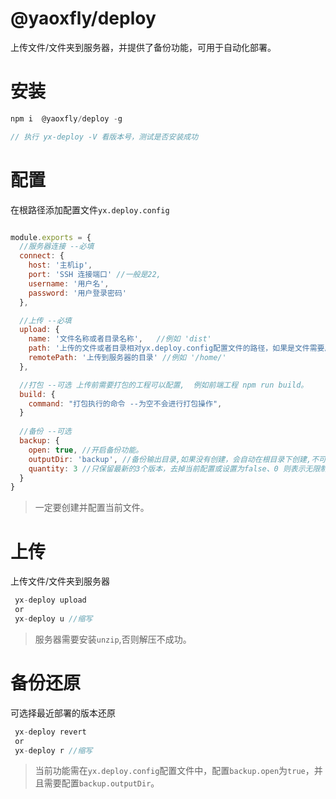# @yaoxfly/deploy
上传文件/文件夹到服务器，并提供了备份功能，可用于自动化部署。  

# 安装
```js
npm i  @yaoxfly/deploy -g

// 执行 yx-deploy -V 看版本号，测试是否安装成功
```

# 配置 
在根路径添加配置文件`yx.deploy.config`

```js

module.exports = {
  //服务器连接 --必填
  connect: {
    host: '主机ip',
    port: 'SSH 连接端口' //一般是22,  
    username: '用户名', 
    password: '用户登录密码'
  },

  //上传 --必填
  upload: {
    name: '文件名称或者目录名称',   //例如 'dist'
    path: '上传的文件或者目录相对yx.deploy.config配置文件的路径，如果是文件需要后缀名' //例如 './dist' 
    remotePath: '上传到服务器的目录' //例如 '/home/'
  },

  //打包 --可选 上传前需要打包的工程可以配置,  例如前端工程 npm run build。
  build: {
    command: "打包执行的命令 --为空不会进行打包操作", 
  }
 
  //备份 --可选
  backup: {
    open: true, //开启备份功能。
    outputDir: 'backup', //备份输出目录,如果没有创建，会自动在根目录下创建,不可创建多级目录。
    quantity: 3 //只保留最新的3个版本，去掉当前配置或设置为false、0 则表示无限制。
  }
}
```

> 一定要创建并配置当前文件。

# 上传

 上传文件/文件夹到服务器

```js
 yx-deploy upload 
 or
 yx-deploy u //缩写
```

> 服务器需要安装`unzip`,否则解压不成功。


# 备份还原

可选择最近部署的版本还原

```js
 yx-deploy revert 
 or
 yx-deploy r //缩写
```

> 当前功能需在`yx.deploy.config`配置文件中，配置`backup.open`为`true`，并且需要配置`backup.outputDir`。